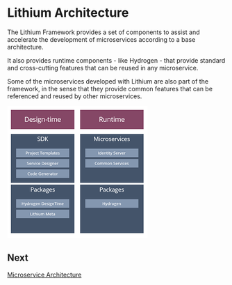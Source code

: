 # Lithium Architecture

The Lithium Framework provides a set of components to assist and accelerate the development of microservices according to a base architecture.

It also provides runtime components - like Hydrogen - that provide standard and cross-cutting features that can be reused in any microservice.

Some of the microservices developed with Lithium are also part of the framework, in the sense that they provide common features that can be referenced and reused by other microservices.

![Lithium architecture](./_assets/lithium-components.png "Lithium architecture")

## Next

[Microservice Architecture](4-microservice-architecture.md)
